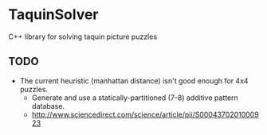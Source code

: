# TaquinSolver
C++ library for solving taquin picture puzzles

## TODO
* The current heuristic (manhattan distance) isn't good enough for 4x4 puzzles.
    * Generate and use a statically-partitioned (7-8) additive pattern database.
    * http://www.sciencedirect.com/science/article/pii/S0004370201000923
